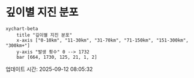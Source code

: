 # 깊이별 지진 분포

```mermaid
xychart-beta
    title "깊이별 지진 분포"
    x-axis ["0-10km", "11-30km", "31-70km", "71-150km", "151-300km", "300km+"]
    y-axis "발생 횟수" 0 --> 1732
    bar [664, 1730, 125, 21, 1, 2]
```

업데이트 시간: 2025-09-12 08:05:32
